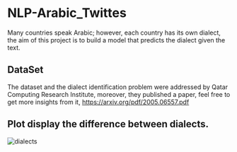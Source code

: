 # NLP-Arabic_Twittes

Many countries speak Arabic; however, each country has its own dialect, the aim of this project is to build a model that predicts the dialect given the text.

## DataSet
The dataset and the dialect identification problem were addressed by Qatar Computing Research Institute, moreover, they published a paper, feel free to get more insights from it, https://arxiv.org/pdf/2005.06557.pdf

## Plot display the difference between dialects.
![dialects](https://user-images.githubusercontent.com/40705538/161411303-aa075ce6-c21d-4db5-a3c2-fab75373661a.png)
